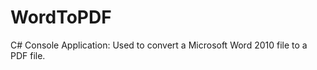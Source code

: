 WordToPDF
=========

C# Console Application: Used to convert a Microsoft Word 2010 file to a PDF file.

